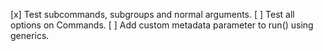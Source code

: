 [x] Test subcommands, subgroups and normal arguments.
[ ] Test all options on Commands.
[ ] Add custom metadata parameter to run() using generics.

